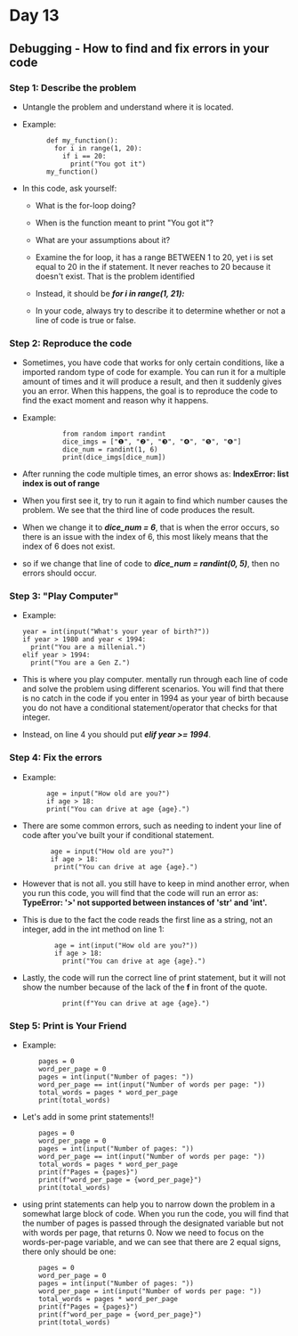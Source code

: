 # Day 13

## Debugging - How to find and fix errors in your code

### Step 1: Describe the problem

- Untangle the problem and understand where it is located.

- Example:

            def my_function():
              for i in range(1, 20):
                if i == 20:
                  print("You got it")
            my_function()

- In this code, ask yourself:

  - What is the for-loop doing?

  - When is the function meant to print "You got it"?

  - What are your assumptions about it?

  - Examine the for loop, it has a range BETWEEN 1 to 20, yet i is set equal to 20 in the if statement. It never reaches to 20 because it doesn't exist. That is the problem identified

  - Instead, it should be ***for i in range(1, 21):***

  - In your code, always try to describe it to determine whether or not a line of code is true or false.

### Step 2: Reproduce the code

- Sometimes, you have code that works for only certain conditions, like a imported random type of code for example. You can run it for a multiple amount of times and it will produce a result, and then it suddenly gives you an error. When this happens, the goal is to reproduce the code to find the exact moment and reason why it happens.

- Example:

                from random import randint
                dice_imgs = ["❶", "❷", "❸", "❹", "❺", "❻"]
                dice_num = randint(1, 6)
                print(dice_imgs[dice_num])

- After running the code multiple times, an error shows as: **IndexError: list index is out of range**

- When you first see it, try to run it again to find which number causes the problem. We see that the third line of code produces the result.

- When we change it to ***dice_num = 6***, that is when the error occurs, so there is an issue with the index of 6, this most likely means that the index of 6 does not exist.

- so if we change that line of code to ***dice_num = randint(0, 5)***, then no errors should occur.

### Step 3: "Play Computer"

- Example: 

      year = int(input("What's your year of birth?"))
      if year > 1980 and year < 1994:
        print("You are a millenial.")
      elif year > 1994:
        print("You are a Gen Z.")

- This is where you play computer. mentally run through each line of code and solve the problem using different scenarios. You will find that there is no catch in the code if you enter in 1994 as your year of birth because you do not have a conditional statement/operator that checks for that integer.

- Instead, on line 4 you should put ***elif year >= 1994***.

### Step 4: Fix the errors

- Example:

            age = input("How old are you?")
            if age > 18:
            print("You can drive at age {age}.")

- There are some common errors, such as needing to indent your line of code after you've built your if conditional statement.

             age = input("How old are you?")
             if age > 18:
              print("You can drive at age {age}.")

- However that is not all. you still have to keep in mind another error, when you run this code, you will find that the code will run an error as: **TypeError: '>' not supported between instances of 'str' and 'int'.**

- This is due to the fact the code reads the first line as a string, not an integer, add in the int method on line 1:

              age = int(input("How old are you?"))
              if age > 18:
                print("You can drive at age {age}.")

- Lastly, the code will run the correct line of print statement, but it will not show the number because of the lack of the **f** in front of the quote.

                print(f"You can drive at age {age}.")

### Step 5: Print is Your Friend

- Example:

          pages = 0
          word_per_page = 0
          pages = int(input("Number of pages: "))
          word_per_page == int(input("Number of words per page: "))
          total_words = pages * word_per_page
          print(total_words)

- Let's add in some print statements!!

          pages = 0
          word_per_page = 0
          pages = int(input("Number of pages: "))
          word_per_page == int(input("Number of words per page: "))
          total_words = pages * word_per_page
          print(f"Pages = {pages}")
          print(f"word_per_page = {word_per_page}")
          print(total_words)

- using print statements can help you to narrow down the problem in a somewhat large block of code. When you run the code, you will find that the number of pages is passed through the designated variable but not with words per page, that returns 0. Now we need to focus on the words-per-page variable, and we can see that there are 2 equal signs, there only should be one:

          pages = 0
          word_per_page = 0
          pages = int(input("Number of pages: "))
          word_per_page = int(input("Number of words per page: "))
          total_words = pages * word_per_page
          print(f"Pages = {pages}")
          print(f"word_per_page = {word_per_page}")
          print(total_words)

